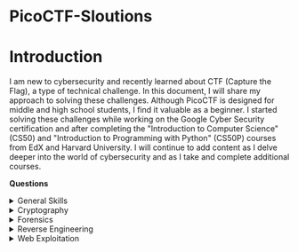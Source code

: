 # PicoCTF-Sloutions
# Introduction
I am new to cybersecurity and recently learned about CTF (Capture the Flag), a type of technical challenge. In this document, I will share my approach to solving these challenges. Although PicoCTF is designed for middle and high school students, I find it valuable as a beginner. I started solving these challenges while working on the Google Cyber Security certification and after completing the "Introduction to Computer Science" (CS50) and "Introduction to Programming with Python" (CS50P) courses from EdX and Harvard University. I will continue to add content as I delve deeper into the world of cybersecurity and as I take and complete additional courses.

**Questions**

<details>

<summary>General Skills</summary>

|Question|Points|
|--------|------|
|[Obedient Cat](General%20Skills/Obedient%20Cat.md)|5|
|[Python Wrangling](General%20Skills/Python%20Wrangling.md)|10|
|[Wave a Flag](General%20Skills/Wave%20a%20Flag.md)|10|
|[what's a netcat](General%20Skills/what's%20a%20netcat.md)|100|
|[Nice netcat...](General%20Skills/Nice%20netcat.md)|15|
|[Lets Warm Up](General%20Skills/Lets%20Warm%20Up.md)|50|
</details>

<details>

<summary>Cryptography</summary>

|Question|Points|
|--------|------|
|[Mod26](Cryptography/Mod26.md)|10|

</details>

<details>

<summary>Forensics</summary>

|Question|Points|
|--------|------|
|[Information](Forensics/information.md)|10|

</details>

 
<details>

<summary>Reverse Engineering</summary>

|Question|Points|
|--------|------|
|[Transformation](Reverse%20Engineering/Transformation.md)|20|

</details>


<details>

<summary>Web Exploitation</summary>

|Question|Points|
|--------|------|
|[Get aHead](Web%20Exploitation/Get%20aHead.md)|20|

</details>


